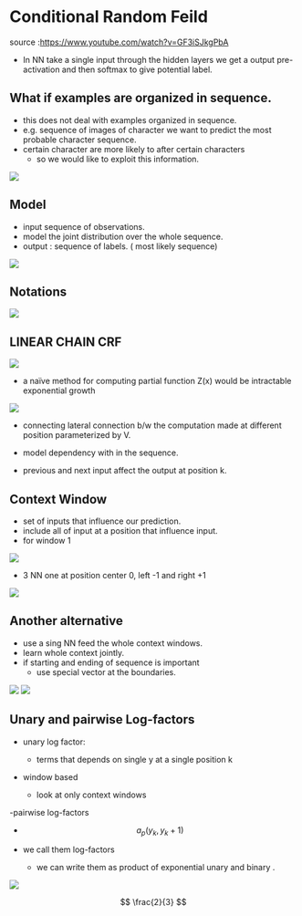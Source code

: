 #  Conditional Random Feild
source :https://www.youtube.com/watch?v=GF3iSJkgPbA


- In NN take a single input through the hidden layers we get a output pre-activation and then softmax to give potential label.


##  What if examples are organized in sequence.

- this does not deal with examples organized in sequence.
- e.g. sequence of images of character we want to predict the most probable character sequence.
- certain character are more likely to after certain characters
    - so we would like to exploit this information.

![](1.png)

## Model
- input sequence of observations.  
- model the joint distribution over the whole sequence.
- output : sequence of labels. ( most likely sequence)

![](2.png)

## Notations
![](3.png)

## LINEAR CHAIN CRF
 ![](4.png)
- a naïve method for computing partial function Z(x) would be intractable exponential growth

![](5.png)

- connecting lateral connection b/w the computation made at different position parameterized by V.

- model dependency with in the sequence.

- previous and next input affect the output at position k.

## Context Window
- set of inputs that influence our prediction.
- include all of input at a position that influence  input.
- for window 1

![](6.png)

- 3 NN one at position center 0, left -1 and right +1

![](7.png)

## Another alternative
- use a sing NN feed the whole context windows.
- learn whole context jointly.
- if starting and ending of sequence is important
    - use special vector at the boundaries.

![](8.png)
![](9.png)

## Unary and pairwise Log-factors

- unary log factor:
    - terms that  depends on single y at a single position k

- window based
    - look at only context windows

-pairwise  log-factors

- $$ a_p(y_k,y_k+1) $$


- we call them  log-factors
    - we can write them as product of exponential unary and binary .

![](10.png)

$$
\frac{2}{3}
$$
